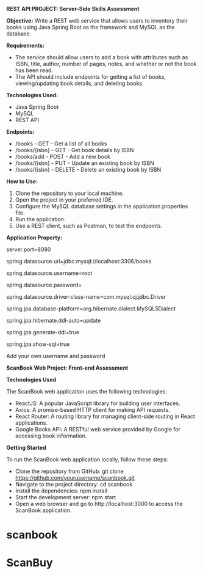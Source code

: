 **REST API PROJECT: Server-Side Skills Assessment**

**Objective:** Write a REST web service that allows users to inventory their books using Java Spring Boot as the framework and MySQL as the database.

**Requirements:**

- The service should allow users to add a book with attributes such as ISBN, title, author, number of pages, notes, and whether or not the book has been read.
- The API should include endpoints for getting a list of books, viewing/updating book details, and deleting books.

**Technologies Used:**

- Java Spring Boot
- MySQL
- REST API

**Endpoints:**

- /books - GET - Get a list of all books
- /books/{isbn} - GET - Get book details by ISBN
- /books/add - POST - Add a new book
- /books/{isbn} - PUT - Update an existing book by ISBN
- /books/{isbn} - DELETE - Delete an existing book by ISBN

**How to Use:**

1. Clone the repository to your local machine.
2. Open the project in your preferred IDE.
3. Configure the MySQL database settings in the application.properties file.
4. Run the application.
5. Use a REST client, such as Postman, to test the endpoints.

**Application Property:**

server.port=8080

spring.datasource.url=jdbc:mysql://localhost:3306/books

spring.datasource.username=root

spring.datasource.password=

spring.datasource.driver-class-name=com.mysql.cj.jdbc.Driver

spring.jpa.database-platform=org.hibernate.dialect.MySQL5Dialect

spring.jpa.hibernate.ddl-auto=update

spring.jpa.generate-ddl=true

spring.jpa.show-sql=true

Add your own username and password

**ScanBook Web Project: Front-end Assessment**

**Technologies Used**

The ScanBook web application uses the following technologies:

- ReactJS: A popular JavaScript library for building user interfaces.
- Axios: A promise-based HTTP client for making API requests.
- React Router: A routing library for managing client-side routing in React applications.
- Google Books API: A RESTful web service provided by Google for accessing book information.

**Getting Started**

To run the ScanBook web application locally, follow these steps:

- Clone the repository from GitHub: git clone https://github.com/yourusername/scanbook.git
- Navigate to the project directory: cd scanbook
- Install the dependencies: npm install
- Start the development server: npm start
- Open a web browser and go to http://localhost:3000 to access the ScanBook application.
# scanbook
# ScanBuy
